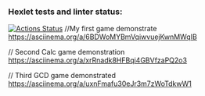 ### Hexlet tests and linter status:
[![Actions Status](https://github.com/nodirbek9/java-project-61/actions/workflows/hexlet-check.yml/badge.svg)](https://github.com/nodirbek9/java-project-61/actions)
//My first game demonstrate
https://asciinema.org/a/6BDWoMYBmVqiwvuejKwnMWqIB

// Second Calc game demonstration
https://asciinema.org/a/xrRnadk8HFBqi4GBVfzaPQ2o3

// Third GCD game demonstrated
https://asciinema.org/a/uxnFmafu30eJr3m7zWoTdkwW1